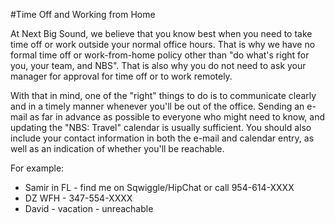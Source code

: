 #Time Off and Working from Home

At Next Big Sound, we believe that you know best when you need to take time off or work outside your normal office hours. That is why we have no formal time off or work-from-home policy other than "do what's right for you, your team, and NBS". That is also why you do not need to ask your manager for approval for time off or to work remotely.

With that in mind, one of the "right" things to do is to communicate clearly and in a timely manner whenever you'll be out of the office. Sending an e-mail as far in advance as possible to everyone who might need to know, and updating the "NBS: Travel" calendar is usually sufficient. You should also include your contact information in both the e-mail and calendar entry, as well as an indication of whether you'll be reachable. 

For example:

* Samir in FL - find me on Sqwiggle/HipChat or call 954-614-XXXX
* DZ WFH - 347-554-XXXX
* David - vacation - unreachable
